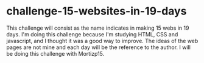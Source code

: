 # challenge-15-websites-in-19-days
This challenge will consist as the name indicates in making 15 webs in 19 days. I'm doing this challenge because I'm studying HTML, CSS and javascript, and I thought it was a good way to improve. The ideas of the web pages are not mine and each day will be the reference to the author. I will be doing this challenge with Mortizp15.
